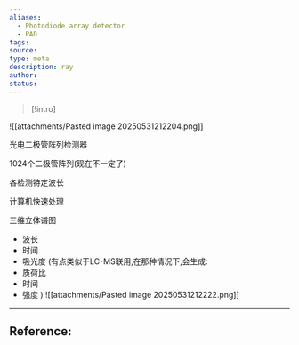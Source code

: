 ```yaml
---
aliases:
  - Photodiode array detector
  - PAD
tags: 
source: 
type: meta
description: ray
author: 
status:
---
```


>[!intro]
>

![[attachments/Pasted image 20250531212204.png]]


光电二极管阵列检测器

1024个二极管阵列(现在不一定了)

各检测特定波长

计算机快速处理


三维立体谱图
- 波长
- 时间
- 吸光度
(有点类似于LC-MS联用,在那种情况下,会生成:
- 质荷比
- 时间
- 强度
)
![[attachments/Pasted image 20250531212222.png]]




---

## Reference: